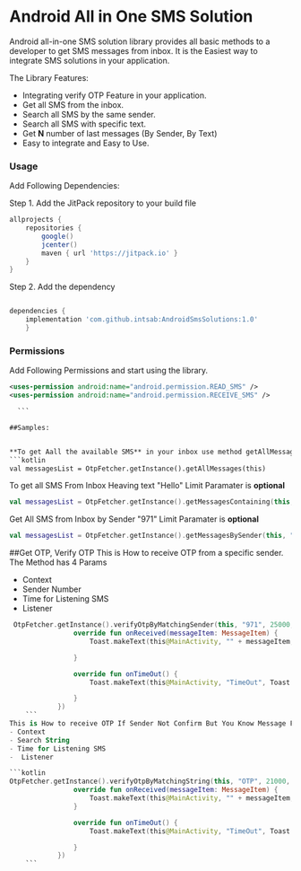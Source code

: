 # Android All in One SMS Solution
Android all-in-one SMS solution library provides all basic methods to a developer to get SMS messages from inbox. It is the Easiest way to integrate SMS solutions in your application.

The Library Features:
- Integrating verify OTP Feature in your application.
- Get all SMS from the inbox.
- Search all SMS by the same sender.
- Search all SMS with specific text.
- Get **N** number of last messages (By Sender, By Text)
- Easy to integrate and Easy to Use.

### Usage

Add Following Dependencies:

Step 1. Add the JitPack repository to your build file

```groovy
allprojects {
    repositories {
        google()
        jcenter()
        maven { url 'https://jitpack.io' }
    }
}

```

  Step 2. Add the dependency

```groovy

dependencies {
	implementation 'com.github.intsab:AndroidSmsSolutions:1.0'
	}

```

### Permissions
Add Following Permissions and start using the library.
  ```xml
  <uses-permission android:name="android.permission.READ_SMS" />
  <uses-permission android:name="android.permission.RECEIVE_SMS" />

    ```

##Samples:


**To get Aall the available SMS** in your inbox use method getAllMessages(this) and pass Activity as parameter.
```kotlin
 val messagesList = OtpFetcher.getInstance().getAllMessages(this)
```
To get all SMS From Inbox Heaving text "Hello" Limit Paramater is **optional**
```kotlin
val messagesList = OtpFetcher.getInstance().getMessagesContaining(this, "Hello", 3)

```
Get All SMS from Inbox by Sender "971" Limit Paramater is **optional**
```kotlin
val messagesList = OtpFetcher.getInstance().getMessagesBySender(this, "971", 3)

```
##Get OTP, Verify OTP
This is How to receive OTP from a specific sender. The Method has 4 Params
- Context
- Sender Number
- Time for Listening SMS
-  Listener

```kotlin
 OtpFetcher.getInstance().verifyOtpByMatchingSender(this, "971", 25000, object : OtpListener {
                override fun onReceived(messageItem: MessageItem) {
                    Toast.makeText(this@MainActivity, "" + messageItem, Toast.LENGTH_SHORT).show()

                }

                override fun onTimeOut() {
                    Toast.makeText(this@MainActivity, "TimeOut", Toast.LENGTH_SHORT).show()

                }
            })
    ```
This is How to receive OTP If Sender Not Confirm But You Know Message Format. The Method has 4 Params
- Context
- Search String
- Time for Listening SMS
-  Listener

```kotlin
OtpFetcher.getInstance().verifyOtpByMatchingString(this, "OTP", 21000, object : OtpListener {
                override fun onReceived(messageItem: MessageItem) {
                    Toast.makeText(this@MainActivity, "" + messageItem, Toast.LENGTH_SHORT).show()
                }

                override fun onTimeOut() {
                    Toast.makeText(this@MainActivity, "TimeOut", Toast.LENGTH_SHORT).show()

                }
            })
    ```
